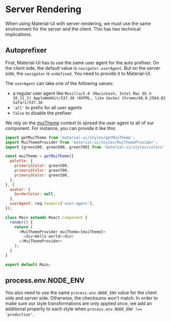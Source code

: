 # Server Rendering

When using Material-UI with server rendering, we must use the same environment for the server and the client.
This has two technical implications.

## Autoprefixer

First, Material-UI has to use the same user agent for the auto prefixer.
On the client side, the default value is `navigator.userAgent`.
But on the server side, the `navigator` is `undefined`. You need to provide it to Material-UI.

The `userAgent` can take one of the following values:
- a regular user agent like
`Mozilla/5.0 (Macintosh; Intel Mac OS X 10_11_2) AppleWebKit/537.36 (KHTML, like Gecko) Chrome/48.0.2564.82 Safari/537.36`
- `'all'` to prefix for all user agents
- `false` to disable the prefixer

We rely on the [muiTheme](/#/customization/themes) context to spread the user agent to all of our component.
For instance, you can provide it like this:

```js
import getMuiTheme from 'material-ui/styles/getMuiTheme';
import MuiThemeProvider from 'material-ui/styles/MuiThemeProvider';
import {green100, green500, green700} from 'material-ui/styles/colors';

const muiTheme = getMuiTheme({
  palette: {
    primary1Color: green500,
    primary2Color: green700,
    primary3Color: green100,
  },
}, {
  avatar: {
    borderColor: null,
  },
  userAgent: req.headers['user-agent'],
});

class Main extends React.Component {
  render() {
    return (
      <MuiThemeProvider muiTheme={muiTheme}>
        <div>Hello world</div>
      </MuiThemeProvider>
    );
  }
}

export default Main;
```

## process.env.NODE_ENV

You also need to use the same `process.env.NODE_ENV` value for the client side and server side.
Otherwise, the checksums won't match.
In order to make sure our style transformations are only applied once,
we add an additional property to each style when `process.env.NODE_ENV !== 'production'`.
